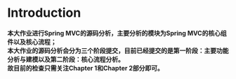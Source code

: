 # Introduction
**本大作业进行Spring MVC的源码分析，主要分析的模块为Spring MVC的核心组件以及核心流程；**  
**本大作业的源码分析会分为三个阶段提交，目前已经提交的是第一阶段：主要功能分析与建模以及第二阶段：核心流程分析。**  
**故目前的检查只需关注Chapter 1和Chapter 2部分即可。**

